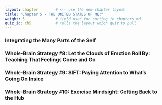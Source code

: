 ```yaml
---
layout: chapter        # <‑‑ use the new chapter layout
title: "Chapter 5 - THE UNITED STATES OF ME:"
weight: 5              # field used for sorting in chapters.md
quiz_id: ch5           # tells the layout which quiz to pull
---
```


### Integrating the Many Parts of the Self

###  Whole-Brain Strategy #8: Let the Clouds of Emotion Roll By: Teaching That Feelings Come and Go

### Whole-Brain Strategy #9: SIFT: Paying Attention to What’s Going On Inside

### Whole-Brain Strategy #10: Exercise Mindsight: Getting Back to the Hub